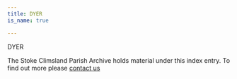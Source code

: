 ```yaml
---
title: DYER
is_name: true

---
```


DYER


The Stoke Climsland Parish Archive holds material under this index entry. To find out more please [contact us](/contact/)

